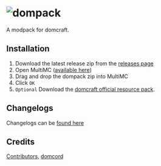 # ![dompack](https://cdn.discordapp.com/attachments/694007660063752303/706288971042258984/domcraft-final.png)
A modpack for domcraft.

## Installation
1. Download the latest release zip from the [releases page](https://github.com/dom64/dompack/releases)
2. Open MultiMC ([available here](https://multimc.org/#Download))
3. Drag and drop the dompack zip into MultiMC
4. Click `OK`
5. `Optional` Download the [domcraft official resource pack](https://raw.githubusercontent.com/dom64/dompack/master/domcraft-resourcepack.zip).

## Changelogs
Changelogs can be [found here](https://github.com/dom64/dompack/commits/master)

## Credits
[Contributors](https://github.com/dom64/dompack/graphs/contributors), [domcord](https://discord.gg/EMDEuab)
